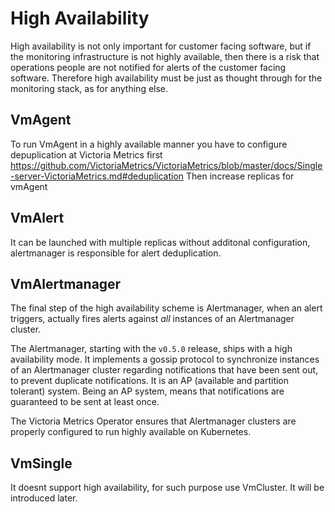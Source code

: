 
# High Availability

High availability is not only important for customer facing software, but if the monitoring infrastructure is not highly available, then there is a risk that operations people are not notified for alerts of the customer facing software. Therefore high availability must be just as thought through for the monitoring stack, as for anything else.

## VmAgent

To run VmAgent in a highly available manner you have to configure depuplication at Victoria Metrics first https://github.com/VictoriaMetrics/VictoriaMetrics/blob/master/docs/Single-server-VictoriaMetrics.md#deduplication
Then increase replicas for vmAgent

## VmAlert

It can be launched with multiple replicas without additonal configuration, alertmanager is responsible for alert deduplication.


## VmAlertmanager
The final step of the high availability scheme is Alertmanager, when an alert triggers, actually fires alerts against *all* instances of an Alertmanager cluster. 

The Alertmanager, starting with the `v0.5.0` release, ships with a high availability mode. It implements a gossip protocol to synchronize instances of an Alertmanager cluster regarding notifications that have been sent out, to prevent duplicate notifications. It is an AP (available and partition tolerant) system. Being an AP system, means that notifications are guaranteed to be sent at least once. 

The Victoria Metrics Operator ensures that Alertmanager clusters are properly configured to run highly available on Kubernetes.


## VmSingle

 It doesnt support high availability, for such purpose use VmCluster. It will be introduced later.
